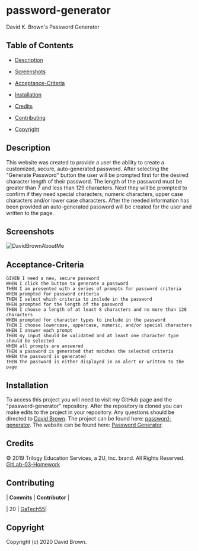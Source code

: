 # password-generator

David K. Brown's Password Generator

## Table of Contents

- [Description](#description)

- [Screenshots](#screenshots)

- [Acceptance-Criteria](#Acceptance-Criteria)

- [Installation](#installation)

- [Credits](#credits)

- [Contributing](#contributing)

- [Copyright](#copyright)

## Description

This website was created to provide a user the ability to create a customized, secure, auto-generated password. After selecting the "Generate Password" button the user will be prompted first for the desired character length of their password. The length of the password must be greater than 7 and less than 129 characters. Next they will be prompted to confirm if they need special characters, numeric characters, upper case characters and/or lower case characters. After the needed information has been provided an auto-generated password will be created for the user and written to the page.

## Screenshots

![DavidBrownAboutMe](./Assets/DavidBrownsPasswordGenerator.gif)

## Acceptance-Criteria

```
GIVEN I need a new, secure password
WHEN I click the button to generate a password
THEN I am presented with a series of prompts for password criteria
WHEN prompted for password criteria
THEN I select which criteria to include in the password
WHEN prompted for the length of the password
THEN I choose a length of at least 8 characters and no more than 128 characters
WHEN prompted for character types to include in the password
THEN I choose lowercase, uppercase, numeric, and/or special characters
WHEN I answer each prompt
THEN my input should be validated and at least one character type should be selected
WHEN all prompts are answered
THEN a password is generated that matches the selected criteria
WHEN the password is generated
THEN the password is either displayed in an alert or written to the page
```

## Installation

To access this project you will need to visit my GitHub page and the "password-generator" repository. After the repository is cloned you can make edits to the project in your repository. Any questions should be directed to [David Brown](mailto:gatech55@gmail.com). The project can be found here: [password-generator](https://github.com/GaTech55/password-generator). The website can be found here: [Password Generator](https://gatech55.github.io/password-generator/).

## Credits

© 2019 Trilogy Education Services, a 2U, Inc. brand. All Rights Reserved.
[GitLab-03-Homework](https://gt.bootcampcontent.com/GT-Coding-Boot-Camp/gt-inc-fsf-pt-08-2020-u-c/tree/master/03-JavaScript/02-Homework)

## Contributing

| **Commits** | **Contributor** |

| 20 | [GaTech55](https://github.com/GaTech55)|

## Copyright

Copyright (c) 2020 David Brown.
